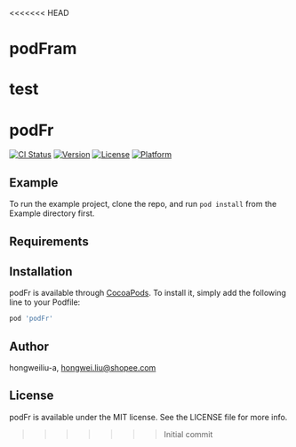 <<<<<<< HEAD
# podFram
test
=======
# podFr

[![CI Status](https://img.shields.io/travis/hongweiliu-a/podFr.svg?style=flat)](https://travis-ci.org/hongweiliu-a/podFr)
[![Version](https://img.shields.io/cocoapods/v/podFr.svg?style=flat)](https://cocoapods.org/pods/podFr)
[![License](https://img.shields.io/cocoapods/l/podFr.svg?style=flat)](https://cocoapods.org/pods/podFr)
[![Platform](https://img.shields.io/cocoapods/p/podFr.svg?style=flat)](https://cocoapods.org/pods/podFr)

## Example

To run the example project, clone the repo, and run `pod install` from the Example directory first.

## Requirements

## Installation

podFr is available through [CocoaPods](https://cocoapods.org). To install
it, simply add the following line to your Podfile:

```ruby
pod 'podFr'
```

## Author

hongweiliu-a, hongwei.liu@shopee.com

## License

podFr is available under the MIT license. See the LICENSE file for more info.
>>>>>>> Initial commit
